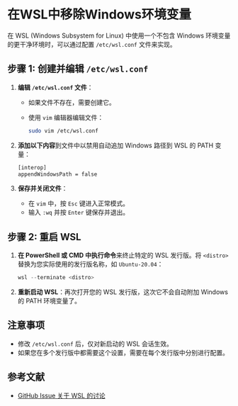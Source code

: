 # 在WSL中移除Windows环境变量

在 WSL (Windows Subsystem for Linux) 中使用一个不包含 Windows 环境变量的更干净环境时，可以通过配置 `/etc/wsl.conf` 文件来实现。

## 步骤 1: 创建并编辑 `/etc/wsl.conf`

1. **编辑 `/etc/wsl.conf` 文件**：

   - 如果文件不存在，需要创建它。
   - 使用 `vim` 编辑器编辑文件：

     ```bash
     sudo vim /etc/wsl.conf
     ```

2. **添加以下内容**到文件中以禁用自动追加 Windows 路径到 WSL 的 PATH 变量：

    ```bash
    [interop]
    appendWindowsPath = false
    ```

3. **保存并关闭文件**：

   - 在 `vim` 中，按 `Esc` 键进入正常模式。
   - 输入 `:wq` 并按 `Enter` 键保存并退出。

## 步骤 2: 重启 WSL

1. **在 PowerShell 或 CMD 中执行命令**来终止特定的 WSL 发行版。将 `<distro>` 替换为您实际使用的发行版名称，如 `Ubuntu-20.04`：

    ```powershell
    wsl --terminate <distro>
    ```

2. **重新启动 WSL**：再次打开您的 WSL 发行版，这次它不会自动附加 Windows 的 PATH 环境变量了。

## 注意事项

- 修改 `/etc/wsl.conf` 后，仅对新启动的 WSL 会话生效。
- 如果您在多个发行版中都需要这个设置，需要在每个发行版中分别进行配置。

## 参考文献

- [GitHub Issue 关于 WSL 的讨论](https://github.com/microsoft/WSL/issues?q=is%3Aissue+is%3Aopen+label%3Aarea%2Fconfiguration)